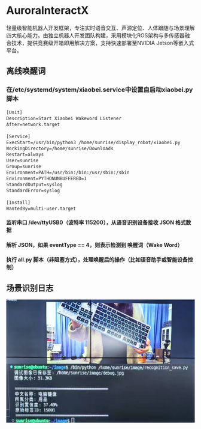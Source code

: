 # AuroraInteractX
轻量级智能机器人开发框架，专注实时语音交互、声源定位、人体跟随与场景理解四大核心能力。由独立机器人开发团队构建，采用模块化ROS架构与多传感器融合技术，提供竞赛级开箱即用解决方案，支持快速部署至NVIDIA Jetson等嵌入式平台。

## 离线唤醒词
### 在/etc/systemd/system/xiaobei.service中设置自启动xiaobei.py脚本
```
[Unit]
Description=Start Xiaobei Wakeword Listener
After=network.target

[Service]
ExecStart=/usr/bin/python3 /home/sunrise/display_robot/xiaobei.py
WorkingDirectory=/home/sunrise/Downloads
Restart=always
User=sunrise
Group=sunrise
Environment=PATH=/usr/bin:/bin:/usr/sbin:/sbin
Environment=PYTHONUNBUFFERED=1
StandardOutput=syslog
StandardError=syslog

[Install]
WantedBy=multi-user.target
```
 #### 监听串口 /dev/ttyUSB0（波特率 115200），从语音识别设备接收 JSON 格式数据
 #### 解析 JSON，如果 eventType == 4，则表示检测到 唤醒词（Wake Word）
 #### 执行 all.py 脚本（非阻塞方式），处理唤醒后的操作（比如语音助手或智能设备控制）


## 场景识别日志
![识别展示](场景识别展示.jpg) 
